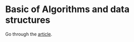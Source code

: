 # Basic of Algorithms and data structures

Go through the [article](https://u.osu.edu/cstutorials/2016/11/21/7-algorithms-and-data-structures-every-programmer-must-know/).
